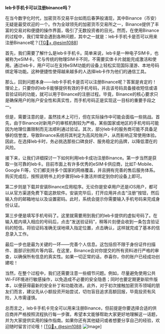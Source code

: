 **leb卡手机卡可以注册binance吗？**

在当今数字化时代，加密货币交易平台如雨后春笋般涌现，其中Binance（币安）无疑是最受欢迎的一个。作为全球领先的加密货币交易所之一，Binance提供了丰富的交易对和便捷的操作界面，吸引了无数投资者的目光。然而，在使用Binance的过程中，我们常常会遇到各种问题，其中之一就是：leb卡手机卡是否可以用来注册Binance呢？[[TG💪+ @esim1088](https://t.me/s/esim1088)]

首先，我们需要了解什么是leb卡手机卡。简单来说，leb卡是一种电子SIM卡，也被称为eSIM卡。它与传统的物理SIM卡不同，不需要实体卡片就能完成激活和使用。通过leb卡，用户可以在支持eSIM功能的设备上轻松实现国际漫游、本地号码绑定等功能。这种便捷性使得越来越多的人选择leb卡作为他们的通信工具。

那么，回到问题本身——leb卡手机卡是否可以注册Binance呢？答案是肯定的！理论上，只要你的leb卡能够提供有效的手机号码，并且该号码具备接收短信或语音验证码的功能，就可以用于Binance的注册过程。毕竟，Binance的核心要求只是确保用户的账户安全性和真实性，而手机号码正是实现这一目标的重要手段之一。

但是，需要注意的是，虽然技术上可行，但在实际操作中可能会面临一些挑战。首先，由于Binance对新用户的审核机制较为严格，某些国家或地区的手机号码可能因为地理位置限制而无法顺利通过验证。其次，部分leb卡的服务商可能不具备足够的信誉度，导致Binance系统将其判定为高风险账户，从而影响正常使用体验。因此，在选择leb卡时，务必挑选那些口碑良好、服务稳定的品牌，以降低潜在的风险。

接下来，让我们详细探讨一下如何利用leb卡成功注册Binance。第一步当然是获取一张可靠的leb卡。目前市面上有许多优秀的eSIM卡供应商，比如T-Mobile、Google Fi等，它们都支持多个国家的网络覆盖，并且拥有完善的售后服务体系。购买完成后，按照说明书上的步骤将leb卡激活并绑定到你的设备上即可。

第二步则是下载并安装Binance应用程序。无论你是安卓用户还是iOS用户，都可以从官方渠道免费下载这款软件。安装完毕后，打开应用并点击“注册”按钮，然后输入你的邮箱地址以及设置密码。此时，系统会提示你需要输入手机号码来完成身份认证。

第三步便是填写手机号码了。这里就需要用到我们的leb卡提供的虚拟号码了。在输入框内填入相应的号码后，点击“发送验证码”，稍等片刻便会收到一条包含验证码的短信。将验证码准确无误地填入指定位置，点击确认，这样就完成了基本的信息录入工作。

最后一步也是最为关键的一环——完善个人信息。这包括但不限于身份证件扫描件、面部识别照片等内容。在这里，Binance会对你提交的所有资料进行严格的审查，以确保所有信息的真实性。如果一切正常的话，恭喜你，你的账户已经成功创建啦！

当然，在整个过程中，我们还需要注意一些细节问题。例如，尽量避免使用公共Wi-Fi环境进行敏感操作，以免造成不必要的安全隐患；同时也要定期更新软件版本，以便获得最新的安全补丁和功能改进。此外，对于初次接触加密货币领域的朋友们而言，建议先从小额投资开始尝试，切勿盲目追求高额回报，毕竟投资有风险，入市需谨慎。

总而言之，leb卡手机卡完全可以用来注册Binance，但前提是你要选择合适的供应商并严格按照流程执行每一步骤。希望本文能够帮助大家更好地理解这一话题，并为大家提供实用的操作指南。如果你还有其他疑问或者想要分享自己的经验，欢迎随时留言讨论哦！[[TG💪+ @esim1088](https://t.me/s/esim1088) ![Image](https://i.postimg.cc/4NQfJmqS/Snipaste-2025-05-13-00-14-12.png)]